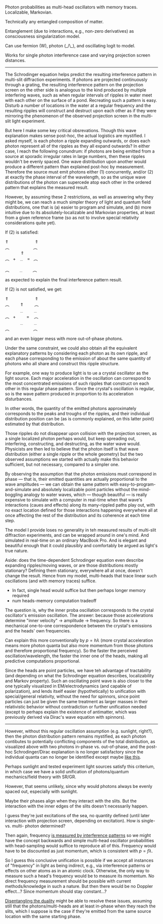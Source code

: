 Photon probabilities as multi-head oscillators with memory traces. Localizable, Markovian.

Technically any entangled composition of matter.

Entanglement (due to interactions, e.g., non-zero derivatives) as consciousness singularization model.

Can use fermion (W), photon (_/\\\_), and oscillating logit to model.

Works for single photon interference case and varying projection screen distances.

---

The Schrodinger equation helps predict the resulting interference pattern in multi-slit diffraction experiments. If photons are projected continuously through a grating, the resulting interference pattern on the projection screen on the other side is analogous to the kind produced by multiple interfering waves, such as when regular intervals of ripples in water meet with each other on the surface of a pond. Recreating such a pattern is easy. Disturb a number of locations in the water at a regular frequency and the resulting ripples will construct and destruct upon each other as if they were mirroring the phenomenon of the observed projection screen in the multi-slit light experiment.

But here I make some key critical obsrevations. Though this wave explanation makes sense post-hoc, the actual logistics are mystified. I asked myself, is each photon a ripple expanding outwards, or does each photon represent all of the ripples as they all expand outwards? In either case, I reach the following conundrum: if photons are being emitted from a source at sporadic irregular rates in large numbers, then these ripples wouldn't be evenly spaced. One wave distribution upon another would produce a different pattern than explained post-hoc by measurement. Therefore the source must emit photons either (1) concurrently, and/or (2) at exactly the phase interval of the wavelength, so as the unique wave distributions of the photon can supercede atop each other in the ordered pattern that explains the measured result.

However, by assuming these 2 restrictions, as well as answering why they might be, we can reach a much simpler theory of light and quantum field distributions, one that is (a) easier to program and simulate, and (b) more intuitive due to its absolutely-localizable and Markovian properties, at least from a given reference frame (so as not to involve special relativity considerations quite yet).

If (2) is satisfied:

$\Uparrow$ &nbsp;&nbsp;&nbsp;&nbsp;&nbsp;&nbsp;&nbsp;&nbsp;&nbsp;&nbsp;&nbsp;&nbsp;&nbsp;&nbsp;&nbsp;&nbsp;&nbsp;&nbsp;&nbsp;&nbsp; $\Uparrow$</br>
︵ &nbsp;&nbsp;&nbsp;&nbsp;&nbsp;&nbsp;&nbsp;&nbsp;&nbsp;&nbsp;&nbsp;&nbsp;&nbsp;&nbsp;&nbsp;&nbsp;&nbsp;&nbsp; ︵</br>
&nbsp;&nbsp;&nbsp;&nbsp;&nbsp;&nbsp;&nbsp;&nbsp;&nbsp;&nbsp;&nbsp;&nbsp; $\Uparrow$ </br>
︵&nbsp;&nbsp;&nbsp;+&nbsp;&nbsp;&nbsp;﹍&nbsp;&nbsp;&nbsp;=&nbsp;&nbsp; ︵</br>
</br>
︵&nbsp;&nbsp;&nbsp;&nbsp;&nbsp;&nbsp;&nbsp;&nbsp;﹍&nbsp;&nbsp;&nbsp;&nbsp;&nbsp;&nbsp;&nbsp;&nbsp;︵

as expected to explain the final interference pattern result.

If (2) is not satisfied, we get:

$\Uparrow$ &nbsp;&nbsp;&nbsp;&nbsp;&nbsp;&nbsp;&nbsp;&nbsp;&nbsp;&nbsp;&nbsp;&nbsp;&nbsp;&nbsp;&nbsp;&nbsp;&nbsp;&nbsp;&nbsp;&nbsp; $\Uparrow$</br>
︵ &nbsp;&nbsp;&nbsp;&nbsp;&nbsp;&nbsp;&nbsp; $\Uparrow$ &nbsp;&nbsp;&nbsp;&nbsp;&nbsp;&nbsp;&nbsp; ︵</br>
&nbsp;&nbsp;&nbsp;&nbsp;&nbsp;&nbsp;&nbsp;&nbsp;&nbsp;&nbsp;&nbsp; ﹍ &nbsp;&nbsp;&nbsp;&nbsp;&nbsp;&nbsp; ﹍</br>
︵&nbsp;&nbsp;&nbsp;+&nbsp;&nbsp;&nbsp;&nbsp;&nbsp;&nbsp;&nbsp;&nbsp;&nbsp;=&nbsp;&nbsp;&nbsp; ︵</br>
&nbsp;&nbsp;&nbsp;&nbsp;&nbsp;&nbsp;&nbsp;&nbsp;&nbsp;&nbsp;&nbsp;&nbsp;﹍&nbsp;&nbsp;&nbsp;&nbsp;&nbsp;&nbsp;&nbsp;&nbsp;﹍</br>
︵&nbsp;&nbsp;&nbsp;&nbsp;&nbsp;&nbsp;&nbsp;&nbsp;&nbsp;&nbsp;&nbsp;&nbsp;&nbsp;&nbsp;&nbsp;&nbsp;&nbsp;&nbsp;&nbsp;&nbsp;︵

and an even bigger mess with more out-of-phase photons.

Under the same constraint, we could also obtain all the equivalent explanatory patterns by considering each photon as its own ripple, and each phase corresponding to the emission of about the same quantity of photons who all share and construct this ripple structure.

For example, one way to produce light is to ue a crystal oscillator as the light source. Each major acceleration in the oscillation can correspond to the most concentrated emissions of such ripples that construct on each other in this regular phase pattern. Since the crystal's oscillation is regular, so is the wave pattern produced in proportion to its acceleration disturbances.

In other words, the quantity of the emitted photons approximately corresponds to the peaks and troughs of the ripples, and their individual distribution position can be (as is commonly explained, on this latter point) estimated by that distribution.

Those ripples do not disappear upon collision with the projection screen, as a single localized photon perhaps would, but keep spreading out, interfering, constructing, and destructing, as the water wave would. Physicists are then led to believe that the photon itself is that wave distribution (either a single ripple or the whole geometry) but the two observed assumptions we started with actually make this behavior sufficient, but not necessary, compared to a simpler one.

By observing the assumption that the photon emissions must correspond in phase — that is, their emitted quantities are actually proportional to the wave amplitudes — we can obtain the same pattern with easy-to-program-and-simulate and absolutely localizable point particles without the mind-boggling analogy to water waves, which — though beautiful — is really expensive to simulate with a computer in real-time when that wave's interactions (caues and effects) along its many-rippled paths play out, with no exact location defined for those interactions happening everywhere all at once affecting the rest of the distribution and its coherence at each time step.

The model I provide loses no generality in teh measured results of multi-slit diffraction experiments, and can be wrapped around in one's mind. And simulated in real-time on an ordinary MacBook Pro. And is elegant and beautiful enough that it could plausibly and comfortably be argued as light's true nature.

Aside: does the time-dependent Schrodinger equation even describe expanding ripples/moving waves, or are those distributions mostly stationary? Defining them stationary, everywhere all at once, doesn't change the result. Hence from my model, multi-heads that trace linear such oscillations (and with memory traces) suffice. 
- In fact, single head would suffice but then perhaps longer memory required
- num heads-memory computation tradeoff

The question is, why the inner proba oscillation corresponds to the crystal oscillator's emission oscillation. The answer: because those accelerations determine "inner velocity" $\rightarrow$ amplitude $\rightarrow$ frequency. So there is a mechanical one-to-one correspondence between the crystal's emissions and the heads' own frequencies.

Can explain this more conventionally by $p=h\lambda$ (more crystal acceleration means more photon quanta but also more momentum from those photons and therefore proportional frequency). So the faster the perceived oscillation/wavelength, the faster the inner one of the heads, making all predictive computations proportional.

Since the heads are point particles, we have teh advantage of tractability (and depending on what the Schrodinger equation describes, localizability and Markov property). Such an oscillating point wave is also closer to the one typically visualized in EM/electrodynamics (and capable of polarization), and lends itself easier (hypothetically) to unification with special/general relativity, without the need for spinnors, since point particles can just be given the same treatment as larger masses in their relativistic behavior without contradiction or further unification needed (except to perhaps explain the existence of antimatter, which was previously derived via Dirac's wave equation with spinnors).

---

However, without this regular oscillation assumption (e.g. sunlight, right?), then the photon distribution pattern remains mystified, as each photon contibutes to potentially conflicting components of the total distribution, as visualized above with two photons in-phase vs. out-of-phase, and the post-hoc Schrodinger/Dirac explanation is no longer satisfactory since the individual quanta can no longer be identified except maybe [like this](https://github.com/animal-tree/Writing-stuff-2/blob/main/Theories/Quantum-sampling.md).

Perhaps sunlight and tested experiment light sources satisfy this criterium, in which case we have a solid unification of photons/quantum mechanics/field theory with SR/GR.

However, that seems unlikely, since why would photons always be evenly spaced out, especially with sunlight.

Maybe their phases align when they interact with the slits. But the interaction with the inner edges of the slits doesn't necessarily happen.

I guess they're just excitations of the sea, no quantity defined (until later interaction with projection screen, depending on excitation). How is single- vs. multi- photon determined?

Then again, frequency [is measured by interference patterns](https://qr.ae/pssSe1) so we might have the concept backwards and simple multi-head oscillator probabilities with head-sampling would suffice to reproduce all of this. Frequency would have to be discounted as just momentum, which is consistent with $p=f\lambda$.

So I guess this conclusive unification is possible if we accept all instances of "frequency" in light as being indirect, e.g., via interference patterns or effects on other atoms as in an atomic clock. Otherwise, the only way to measure such a head's frequency would be to measure its momentum. No direct frequency measurement should be possible with current methods/knowledge in such a nature. But then there would be no Doppler effect...? Since momentum should stay constant...?

[Disentangling the duality](https://github.com/animal-tree/Writing-stuff-2/blob/main/Theories/Quantum-sampling.md) might be able to resolve these issues, assuming still that the photons/multi-heads are at least in-phase when they reach the slits, which I suppose is the case if they're emitted from the same source location with the same starting phase.
